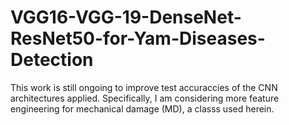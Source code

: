 # VGG16-VGG-19-DenseNet-ResNet50-for-Yam-Diseases-Detection

This work is still ongoing to improve test accuraccies of the CNN architectures applied. Specifically, I am considering more feature engineering for mechanical damage (MD), a classs used herein. 

